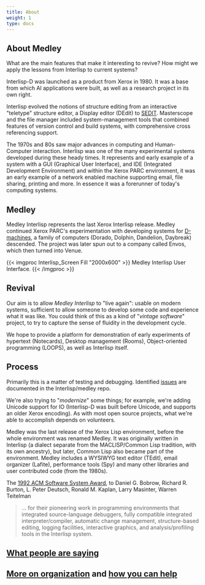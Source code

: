 ```yaml
---
title: About
weight: 1
type: docs
---
```

## About Medley
What are the main features that make it interesting to revive?
How might we apply the lessons from Interlisp to current systems?


Interlisp-D was launched as a product from Xerox in 1980. It was a base from which AI applications were built, as well as a research project in its own right.

Interlisp evolved the notions of structure editing from an interactive "teletype" structure editor, a Display editor (DEdit) to [SEDIT](https://www.youtube.com/watch?v=2qsmF8HHskg). Masterscope and the file manager included system-management tools that combined features of version control and build systems, with comprehensive cross referencing support.

The 1970s and 80s saw major advances in computing and Human-Computer interaction.  Interlisp was one of the many experimental systems developed during these heady times.  It represents and early example of a system with a GUI (Graphical User Interface), and IDE (Integrated Development Environment) and within the Xerox PARC environment, it was an early example of a network enabled machine supporting email, file sharing, printing and more.  In essence it was a forerunner of today's computing systems.

## Medley

Medley Interlisp represents the last Xerox Interlisp release.  Medley continued Xerox PARC's experimentation with developing systems for [D-machines](http://www.bitsavers.org/pdf/xerox/parc/Exploring_the_Ethernet_with_Mouse_and_Keyboard_May81.pdf), a family of computers (Dorado, Dolphin, Dandelion, Daybreak) descended. The project was later spun out to a company called Envos, which then turned into Venue.

{{< imgproc Interlisp_Screen Fill "2000x600" >}} Medley Interlisp User Interface. {{< /imgproc >}}

## Revival

Our aim is to allow *Medley Interlisp* to "live again": usable on modern systems, sufficient to allow someone to develop some code and experience what it was like. You could think of this as a kind of "*vintage software*" project, to try to capture the sense of fluidity in the development cycle. 

We hope to provide a platform for demonstration of early experiments of hypertext (Notecards), Desktop management (Rooms), Object-oriented programming (LOOPS), as well as Interlisp itself.

## Process

Primarily this is a matter of testing and debugging.  Identified [issues](https://github.com/interlisp/medley/issues) are documented in the Interlisp/medley repo. 

We're also trying to "*modernize*" some things; for example, we're adding Unicode support for IO (Interlisp-D was built before Unicode, and supports an older Xerox encoding). As with most open source projects, what we're able to accomplish depends on volunteers.

Medley was the last release of the Xerox Lisp environment, before the whole environment was renamed Medley. It was originally written in Interlisp (a dialect separate from the MACLISP/Common Lisp tradition, with its own ancestry), but later, Common Lisp also became part of the environment. Medley includes a WYSIWYG text editor (TEdit), email organizer (Lafite), performance tools (Spy) and many other libraries and user contributed code (from the 1980s).

The [1992 ACM Software System Award](https://awards.acm.org/award_winners?year=1992&award=149&region=&submit=Submit&isSpecialCategory=), to Daniel G. Bobrow, Richard R. Burton, L. Peter Deutsch, Ronald M. Kaplan, Larry Masinter, Warren Teitelman

> ... for their pioneering work in programming environments that integrated source-language debuggers, fully compatible integrated interpreter/compiler, automatic change management,  structure-based editing, logging facilities, interactive graphics, and analysis/profiling tools in the Interlisp system.

## [What people are saying](comments)

## [More on organization](partners) and [how you can help](getinvolved)


